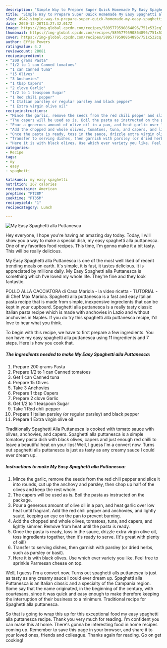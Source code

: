 ```yaml
---
description: "Simple Way to Prepare Super Quick Homemade My Easy Spaghetti alla Puttanesca"
title: "Simple Way to Prepare Super Quick Homemade My Easy Spaghetti alla Puttanesca"
slug: 4942-simple-way-to-prepare-super-quick-homemade-my-easy-spaghetti-alla-puttanesca
date: 2020-12-20T13:27:32.017Z
image: https://img-global.cpcdn.com/recipes/5895779590864896/751x532cq70/my-easy-spaghetti-alla-puttanesca-recipe-main-photo.jpg
thumbnail: https://img-global.cpcdn.com/recipes/5895779590864896/751x532cq70/my-easy-spaghetti-alla-puttanesca-recipe-main-photo.jpg
cover: https://img-global.cpcdn.com/recipes/5895779590864896/751x532cq70/my-easy-spaghetti-alla-puttanesca-recipe-main-photo.jpg
author: Effie Powers
ratingvalue: 4.2
reviewcount: 28081
recipeingredient:
- "200 grams Pasta"
- "1/2 to 1 can Canned tomatoes"
- "1 can Canned tuna"
- "15 Olives"
- "3 Anchovies"
- "1 tbsp Capers"
- "2 clove Garlic"
- "1/2 to 1 teaspoon Sugar"
- "1 Red chili pepper"
- "1 Italian parsley or regular parsley and black pepper"
- "1 Extra virgin olive oil"
recipeinstructions:
- "Mince the garlic, remove the seeds from the red chili pepper and slice it into rounds, cut up the anchovy and parsley, then chop up half of the olives and keep the rest whole."
- "The capers will be used as is. Boil the pasta as instructed on the package."
- "Pour a generous amount of olive oil in a pan, and heat garlic over low heat until fragrant. Add the red chili pepper and anchovies, and lightly sauté, keeping an eye on the pan to prevent burning."
- "Add the chopped and whole olives, tomatoes, tuna, and capers, and lightly simmer. Remove from heat until the pasta is ready."
- "Once the pasta is ready, toss in the sauce, drizzle extra virgin olive oil, toss ingredients together, then it&#39;s ready to serve. (It&#39;s great with plenty of oil!)"
- "Transfer to serving dishes, then garnish with parsley (or dried herbs, such as parsley or basil)."
- "Here it is with black olives. Use which ever variety you like. Feel free to sprinkle Parmesan cheese on top."
categories:
- Recipe
tags:
- my
- easy
- spaghetti

katakunci: my easy spaghetti 
nutrition: 267 calories
recipecuisine: American
preptime: "PT28M"
cooktime: "PT35M"
recipeyield: "1"
recipecategory: Lunch

---
```



![My Easy Spaghetti alla Puttanesca](https://img-global.cpcdn.com/recipes/5895779590864896/751x532cq70/my-easy-spaghetti-alla-puttanesca-recipe-main-photo.jpg)

Hey everyone, I hope you're having an amazing day today. Today, I will show you a way to make a special dish, my easy spaghetti alla puttanesca. One of my favorites food recipes. This time, I'm gonna make it a bit tasty. This will be really delicious.

My Easy Spaghetti alla Puttanesca is one of the most well liked of recent trending meals on earth. It's simple, it is fast, it tastes delicious. It is appreciated by millions daily. My Easy Spaghetti alla Puttanesca is something which I've loved my whole life. They're fine and they look fantastic.

POLLO ALLA CACCIATORA di Casa Mariola - la video ricetta - TUTORIAL - di Chef Max Mariola. Spaghetti alla puttanesca is a fast and easy Italian pasta recipe that is made from simple, inexpensive ingredients that can be kept in your cupboard. Spaghetti alla puttanesca is a really tasty classic Italian pasta recipe which is made with anchovies in Lazio and without anchovies in Naples. If you do try this spaghetti alla puttanesca recipe, I&#39;d love to hear what you think.


To begin with this recipe, we have to first prepare a few ingredients. You can have my easy spaghetti alla puttanesca using 11 ingredients and 7 steps. Here is how you cook that.

<!--inarticleads1-->

##### The ingredients needed to make My Easy Spaghetti alla Puttanesca:

1. Prepare 200 grams Pasta
1. Prepare 1/2 to 1 can Canned tomatoes
1. Get 1 can Canned tuna
1. Prepare 15 Olives
1. Take 3 Anchovies
1. Prepare 1 tbsp Capers
1. Prepare 2 clove Garlic
1. Get 1/2 to 1 teaspoon Sugar
1. Take 1 Red chili pepper
1. Prepare 1 Italian parsley (or regular parsley) and black pepper
1. Prepare 1 Extra virgin olive oil


Traditionally Spaghetti Alla Puttanesca is cooked with tomato sauce with olives, anchovies, and capers. Spaghetti alla puttanesca is a simple tomatoey pasta dish with black olives, capers and just enough red chilli to leave a beautiful heat on your lips! Well, I guess I&#39;m a convert now. Turns out spaghetti alls puttanesca is just as tasty as any creamy sauce I could ever dream up. 

<!--inarticleads2-->

##### Instructions to make My Easy Spaghetti alla Puttanesca:

1. Mince the garlic, remove the seeds from the red chili pepper and slice it into rounds, cut up the anchovy and parsley, then chop up half of the olives and keep the rest whole.
1. The capers will be used as is. Boil the pasta as instructed on the package.
1. Pour a generous amount of olive oil in a pan, and heat garlic over low heat until fragrant. Add the red chili pepper and anchovies, and lightly sauté, keeping an eye on the pan to prevent burning.
1. Add the chopped and whole olives, tomatoes, tuna, and capers, and lightly simmer. Remove from heat until the pasta is ready.
1. Once the pasta is ready, toss in the sauce, drizzle extra virgin olive oil, toss ingredients together, then it&#39;s ready to serve. (It&#39;s great with plenty of oil!)
1. Transfer to serving dishes, then garnish with parsley (or dried herbs, such as parsley or basil).
1. Here it is with black olives. Use which ever variety you like. Feel free to sprinkle Parmesan cheese on top.


Well, I guess I&#39;m a convert now. Turns out spaghetti alls puttanesca is just as tasty as any creamy sauce I could ever dream up. Spaghetti alla Puttanesca is an Italian classic and a specialty of the Campania region. Some say that the name originated, in the beginning of the century, with courtesans, since it was quick and easy enough to make therefore keeping the interruption of their business to a minimum. Traditional recipe for Spaghetti alla puttanesca. 

So that is going to wrap this up for this exceptional food my easy spaghetti alla puttanesca recipe. Thank you very much for reading. I'm confident you can make this at home. There's gonna be interesting food in home recipes coming up. Remember to save this page in your browser, and share it to your loved ones, friends and colleague. Thanks again for reading. Go on get cooking!
